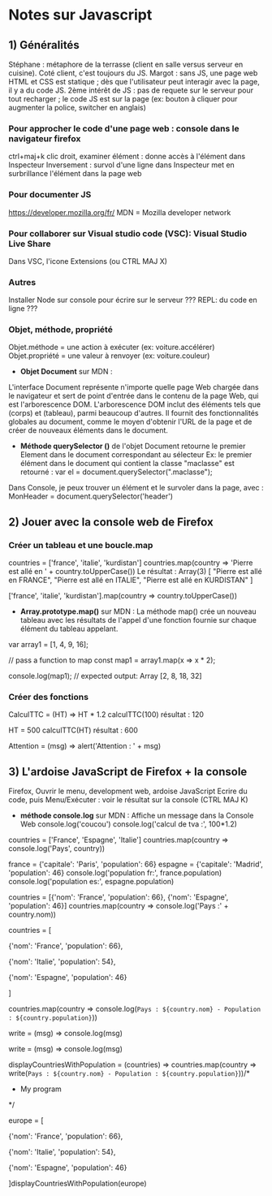 # Notes sur Javascript

## 1) Généralités


Stéphane : métaphore de la terrasse (client en salle versus serveur en cuisine). Coté client, c'est toujours du JS.
Margot : sans JS, une page web HTML et CSS est statique ; dès que l'utilisateur peut interagir avec la page, il y a du code JS.
2ème intérêt de JS : pas de requete sur le serveur pour tout recharger ; le code JS est sur la page (ex: bouton à cliquer pour augmenter la police, switcher en anglais)

### Pour approcher le code d'une page web : console dans le navigateur firefox

ctrl+maj+k
clic droit, examiner élément : donne accès à l'élément dans Inspecteur
Inversement : survol d'une ligne dans Inspecteur met en surbrillance l'élément dans la page web

### Pour documenter JS
https://developer.mozilla.org/fr/
MDN = Mozilla developer network

### Pour collaborer sur Visual studio code (VSC): Visual Studio Live Share
Dans VSC, l'icone Extensions (ou CTRL MAJ X)

### Autres 
Installer Node sur console pour écrire sur le serveur ???
REPL: du code en ligne ???

### Objet, méthode, propriété

Objet.méthode = une action à exécuter (ex: voiture.accélérer)
Objet.propriété = une valeur à renvoyer (ex: voiture.couleur)

- __Objet Document__ sur MDN :

L'interface Document représente n'importe quelle page Web chargée dans le navigateur et sert de point d'entrée dans le contenu de la page Web, qui est l'arborescence DOM. L'arborescence DOM inclut des éléments tels que <body> (corps) et <table> (tableau), parmi beaucoup d'autres. Il fournit des fonctionnalités globales au document, comme le moyen d'obtenir l'URL de la page et de créer de nouveaux éléments dans le document.

- __Méthode querySelector ()__ de l'objet Document retourne le premier Element dans le document correspondant au sélecteur 
Ex: le premier élément dans le document qui contient la classe "maclasse" est retourné :
var el = document.querySelector(".maclasse");

Dans Console, je peux trouver un élément et le survoler dans la page, avec :
MonHeader = document.querySelector('header')


## 2) Jouer avec la console web de Firefox

### Créer un tableau et une boucle.map

countries = ['france', 'italie', 'kurdistan']
countries.map(country => 'Pierre est allé en ' + country.toUpperCase())
Le résultat : Array(3) [ "Pierre est allé en FRANCE", "Pierre est allé en ITALIE", "Pierre est allé en KURDISTAN" ]

['france', 'italie', 'kurdistan'].map(country => country.toUpperCase())

- __Array.prototype.map()__ sur MDN :
La méthode map() crée un nouveau tableau avec les résultats de l'appel d'une fonction fournie sur chaque élément du tableau appelant.

var array1 = [1, 4, 9, 16];

// pass a function to map
const map1 = array1.map(x => x * 2);

console.log(map1);
// expected output: Array [2, 8, 18, 32]


### Créer des fonctions
CalculTTC = (HT) => HT * 1.2
calculTTC(100) 	      résultat : 	120

HT = 500
calculTTC(HT)		résultat :		600	

Attention = (msg) => alert('Attention : ' + msg)

## 3) L'ardoise JavaScript de Firefox + la console

Firefox, Ouvrir le menu, development web, ardoise JavaScript
Ecrire du code, puis Menu/Exécuter : voir le résultat sur la console (CTRL MAJ K)

- __méthode console.log__ sur MDN : Affiche un message dans la Console Web
console.log('coucou')
console.log('calcul de tva :', 100*1.2)

countries = ['France', 'Espagne', 'Italie']
countries.map(country => console.log('Pays', country))

france = {'capitale': 'Paris', 'population': 66}
espagne = {'capitale': 'Madrid', 'population': 46}
console.log('population fr:', france.population)
console.log('population es:', espagne.population)

countries = [{'nom': 'France', 'population': 66}, {'nom': 'Espagne', 'population': 46}]
countries.map(country => console.log('Pays :' + country.nom))



countries = [

 {'nom': 'France', 'population': 66},

 {'nom': 'Italie', 'population': 54},

 {'nom': 'Espagne', 'population': 46}

]

countries.map(country => console.log(`Pays : ${country.nom} - Population : ${country.population}`))

write = (msg) => console.log(msg)

write = (msg) => console.log(msg)

displayCountriesWithPopulation = (countries) => countries.map(country => write(`Pays : ${country.nom} - Population : ${country.population}`))/*

* My program

*/

europe = [

 {'nom': 'France', 'population': 66},

 {'nom': 'Italie', 'population': 54},

 {'nom': 'Espagne', 'population': 46}

]displayCountriesWithPopulation(europe)